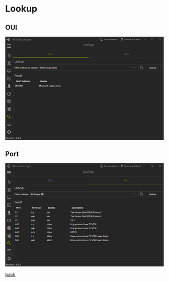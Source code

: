 # Lookup

## OUI

![Lookup/OUI](../../_images/Lookup_OUI.png)

## Port

![Lookup/Port](../../_images/Lookup_Port.png)

[back](../README.md)